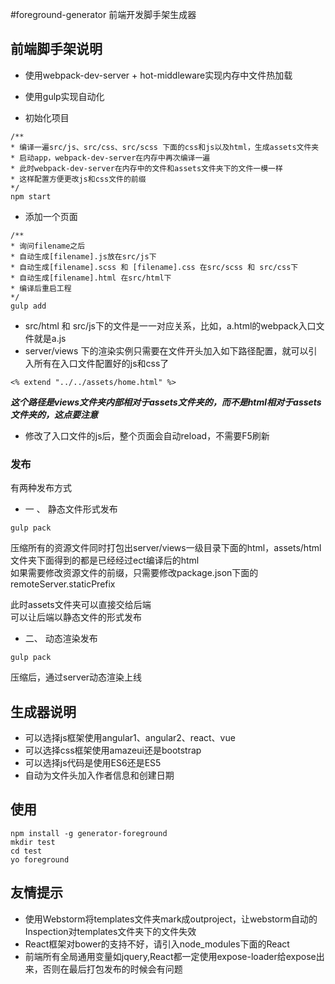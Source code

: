 #foreground-generator
前端开发脚手架生成器

## 前端脚手架说明
- 使用webpack-dev-server + hot-middleware实现内存中文件热加载
- 使用gulp实现自动化

- 初始化项目

```
/**
* 编译一遍src/js、src/css、src/scss 下面的css和js以及html，生成assets文件夹
* 启动app，webpack-dev-server在内存中再次编译一遍
* 此时webpack-dev-server在内存中的文件和assets文件夹下的文件一模一样
* 这样配置方便更改js和css文件的前缀
*/
npm start   
```

- 添加一个页面

```
/**
* 询问filename之后
* 自动生成[filename].js放在src/js下
* 自动生成[filename].scss 和 [filename].css 在src/scss 和 src/css下
* 自动生成[filename].html 在src/html下
* 编译后重启工程
*/ 
gulp add
```

- src/html 和 src/js下的文件是一一对应关系，比如，a.html的webpack入口文件就是a.js
- server/views 下的渲染实例只需要在文件开头加入如下路径配置，就可以引入所有在入口文件配置好的js和css了

```
<% extend "../../assets/home.html" %>
```
***这个路径是views文件夹内部相对于assets文件夹的，而不是html相对于assets文件夹的，这点要注意***

- 修改了入口文件的js后，整个页面会自动reload，不需要F5刷新

### 发布
有两种发布方式
- 一 、 静态文件形式发布
```
gulp pack 
```
压缩所有的资源文件同时打包出server/views一级目录下面的html，assets/html文件夹下面得到的都是已经经过ect编译后的html  
如果需要修改资源文件的前缀，只需要修改package.json下面的remoteServer.staticPrefix   

此时assets文件夹可以直接交给后端  
可以让后端以静态文件的形式发布  

- 二、 动态渲染发布
```
gulp pack
```
压缩后，通过server动态渲染上线


## 生成器说明
- 可以选择js框架使用angular1、angular2、react、vue
- 可以选择css框架使用amazeui还是bootstrap
- 可以选择js代码是使用ES6还是ES5
- 自动为文件头加入作者信息和创建日期

## 使用

```
npm install -g generator-foreground
mkdir test 
cd test
yo foreground
```

## 友情提示
- 使用Webstorm将templates文件夹mark成outproject，让webstorm自动的Inspection对templates文件夹下的文件失效
- React框架对bower的支持不好，请引入node_modules下面的React
- 前端所有全局通用变量如jquery,React都一定使用expose-loader给expose出来，否则在最后打包发布的时候会有问题
